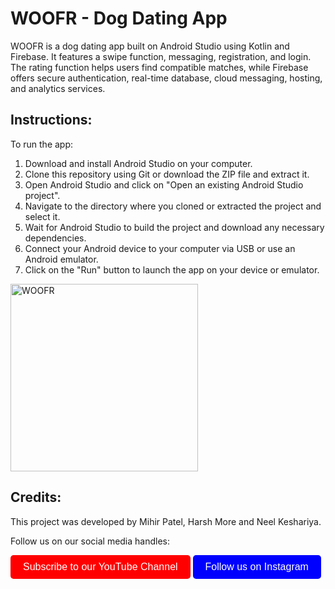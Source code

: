 
<!DOCTYPE html>
<html>
<head>
	
</head>
<body>
	<h1>WOOFR - Dog Dating App</h1>
	<p>WOOFR is a dog dating app built on Android Studio using Kotlin and Firebase. It features a swipe function, messaging, registration, and login. The rating function helps users find compatible matches, while Firebase offers secure authentication, real-time database, cloud messaging, hosting, and analytics services.</p>
	<h2>Instructions:</h2>
	<p>To run the app:</p>
	<ol>
		<li>Download and install Android Studio on your computer.</li>
		<li>Clone this repository using Git or download the ZIP file and extract it.</li>
		<li>Open Android Studio and click on "Open an existing Android Studio project".</li>
		<li>Navigate to the directory where you cloned or extracted the project and select it.</li>
		<li>Wait for Android Studio to build the project and download any necessary dependencies.</li>
		<li>Connect your Android device to your computer via USB or use an Android emulator.</li>
		<li>Click on the "Run" button to launch the app on your device or emulator.</li>
	</ol>
	<img src="Screenshot_20230408_132143.png" alt="WOOFR" width="300px">
	<h2>Credits:</h2>
	<p>This project was developed by Mihir Patel, Harsh More and Neel Keshariya.</p>
	<p>Follow us on our social media handles:</p>
	<a href="https://www.youtube.com/channel/UC3SszWzWNg6gT-Rjy5x0BWw"><button style="background-color: red; color: white; padding: 10px 20px; border: none; border-radius: 5px; font-size: 16px; cursor: pointer;">Subscribe to our YouTube Channel</button></a>
	<a href="https://www.instagram.com/dr_vigilant/"><button style="background-color: blue; color: white; padding: 10px 20px; border: none; border-radius: 5px; font-size: 16px; cursor: pointer;">Follow us on Instagram</button></a>
</body>
</html>


